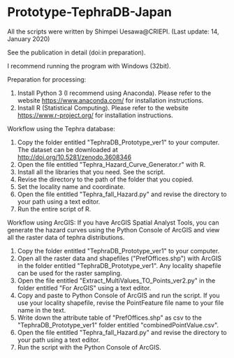 # Prototype-TephraDB-Japan

All the scripts were written by Shimpei Uesawa@CRIEPI. 
(Last update: 14, January 2020)

See the publication in detail (doi:in preparation).

I recommend running the program with Windows (32bit).

Preparation for processing:

1. Install Python 3 (I recommend using Anaconda). Please refer to the website https://www.anaconda.com/ for installation instructions. 
2. Install R (Statistical Computing). Please refer to the website https://www.r-project.org/ for installation instructions.

Workflow using the Tephra database:
1. Copy the folder entitled "TephraDB_Prototype_ver1" to your computer. The dataset can be downloaded at http://doi.org/10.5281/zenodo.3608346
2. Open the file entitled "Tephra_Hazard_Curve_Generator.r" with R.
3. Install all the libraries that you need. See the script.
4. Revise the directory to the path of the folder that you copied.
5. Set the locality name and coordinate.
6. Open the file entitled "Tephra_fall_Hazard.py" and revise the directory to your path using a text editor.
7. Run the entire script of R.

Workflow using ArcGIS:
If you have ArcGIS Spatial Analyst Tools, you can generate the hazard curves using the Python Console of ArcGIS and view all the raster data of tephra distributions.
1. Copy the folder entitled "TephraDB_Prototype_ver1" to your computer. 
2. Open all the raster data and shapefiles ("PrefOffices.shp") with ArcGIS in the folder entitled "TephraDB_Prototype_ver1". Any locality shapefile can be used for the raster sampling.
3. Open the file entitled "Extract_MultiValues_TO_Points_ver2.py" in the folder entitled "For ArcGIS" using a text editor.
4. Copy and paste to Python Console of ArcGIS and run the script. If you use your locality shapefile, revise the PointFeature file name to your file name in the text.
5. Write down the attribute table of "PrefOffices.shp" as csv to the "TephraDB_Prototype_ver1" folder entitled "combinedPointValue.csv".
6. Open the file entitled "Tephra_fall_Hazard.py" and revise the directory to your path using a text editor.
7. Run the script with the Python Console of ArcGIS.
